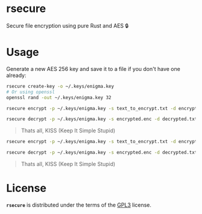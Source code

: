 # rsecure

Secure file encryption using pure Rust and AES 🔒

# Usage

Generate a new AES 256 key and save it to a file if you don't have one already:

```bash
rsecure create-key -o ~/.keys/enigma.key
# Or using openssl
openssl rand -out ~/.keys/enigma.key 32
```

```bash
rsecure encrypt -p ~/.keys/enigma.key -s text_to_encrypt.txt -d encrypted.enc
```

```bash
rsecure decrypt -p ~/.keys/enigma.key -s encrypted.enc -d decrypted.txt
```

> Thats all, KISS (Keep It Simple Stupid)

```bash
rsecure encrypt -p ~/.keys/enigma.key -s text_to_encrypt.txt -d encrypted.enc
```

```bash
rsecure decrypt -p ~/.keys/enigma.key -s encrypted.enc -d decrypted.txt
```

> Thats all, KISS (Keep It Simple Stupid)

# License

**`rsecure`** is distributed under the terms of the [GPL3](./LICENSE-GPL3) license.